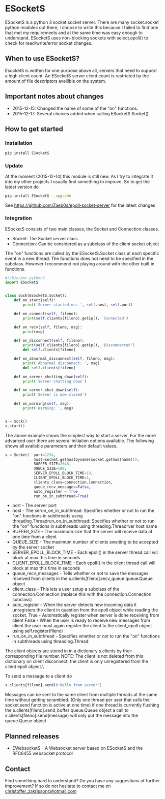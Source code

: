 # ESocketS
ESocketS is a python 3 socket.socket server. There are many socket.socket python modules out there, I choose to write this because I failed to find one that met my requirements and at the same time was easy enough to understand. ESocketS uses non-blocking sockets with select.epoll() to check for read/write/error socket changes.

## When to use ESocketS?
EsocketS is written for one purpose above all, servers that need to support a high client count. An ESocketS server client count is restricted by the amount of file descriptors availible on the system.

## Important notes about changes
* 2015-12-15: Changed the name of some of the "on" functions.
* 2015-12-17: Several choices added when calling ESocketS.Socket()

## How to get started
### Installation
```sh
pip install ESocketS
```
### Update
At the moment (2015-12-14) this module is still new. As I try to integrate it into my other projects I usually find something to improve. So to get the latest version do
```sh
pip install ESocketS --upgrade
```
See <https://github.com/Zaeb0s/epoll-socket-server> for the latest changes
### Integration
ESocketS consists of two main classes, the Socket and Connection classes.
- Socket: The Socket server class
- Connection: Can be considered as a subclass of the client socket object

The "on" functions are called by the ESocketS.Socket class at each specific event in a new thread. The functions does not need to be specified in the subclass. However I recommend not playing around with the other built in functions.
```python
#!/bin/env python3
import ESocketS


class Sock(ESocketS.Socket):
    def on_start(self):
        print('Server started on: ', self.host, self.port)

    def on_connect(self, fileno):
        print(self.clients[fileno].getip(), 'Connected')

    def on_recv(self, fileno, msg):
        print(msg)

    def on_disconnect(self, fileno):
        print(self.clients[fileno].getip(), 'Disconnected')
        del self.clients[fileno]

    def on_abnormal_disconnect(self, fileno, msg):
        print('Abnormal disconnect: ', msg)
        del self.clients[fileno]

    def on_server_shutting_down(self):
        print('Server shutting down')

    def on_server_shut_down(self):
        print('Server is now closed')

    def on_warning(self, msg):
        print('Warning: ', msg)


s = Sock()
s.start()

```

The above example shows the simplest way to start a server. For the more advanced user there are several initiation options available. The following shows all available parameters and their default values.
```python
s = Socket(  port=1234,
             host=socket.gethostbyname(socket.gethostname()),
             BUFFER_SIZE=2048,
             QUEUE_SIZE=100,
             SERVER_EPOLL_BLOCK_TIME=10,
             CLIENT_EPOLL_BLOCK_TIME=1,
             clients_class=connection.Connection,
             queue_recv_messages=False,
             auto_register = True
             run_on_in_subthread=True)
```
* port - The server port
* host - The serun_on_in_subthread: Specifies whether or not to run the "on" functions in subthreads using
        threading.Threadrun_on_in_subthread: Specifies whether or not to run the "on" functions in subthreads using
        threading.Threadrver host name
* BUFFER_SIZE - The maximum size that the server will receive data at one time from a client
* QUEUE_SIZE - The maximum number of clients awaiting to be accepted by the server socket
* SERVER_EPOLL_BLOCK_TIME - Each epoll() in the server thread call will block at max this time in seconds
* CLIENT_EPOLL_BLOCK_TIME - Each epoll() in the client thread call will block at max this time in seconds
* queue_recv_messages - Tells whether or not to save the messages received from clients in the s.clients[fileno].recv_queue queue.Queue object
* client_class - This lets a user setup a subclass of the connection.Connection (replace this with the connection.Connection subclass)
* auto_register - When the server detects new incoming data it unregisters the client in question from the epoll object while reading the socket. True - Automatically register when server is done receiving from client False - When the user is ready to receive new messages from client the user must again register the client to the client_epoll object using self.register(fileno)
* run_on_in_subthread - Specifies whether or not to run the "on" functions in subthreads using threading.Thread

The client objects are stored in in a dictionary s.clients by their corresponding file number. NOTE: The client is not deleted from this dictionary on client disconnect, the client is only unregistered from the client epoll object.\

To send a message to a client do
```python
s.clients[fileno].send(b'Hello from server')
```
Messages can be sent to the same client from multiple threads at the same time without getting scrambled. (Only one thread per user that calls the socket.send function is active at one time) if one thread is currently flushing the s.clients[fileno].send_buffer queue.Queue object a call to s.clients[fileno].send(message) will only put the message into the queue.Queue object

## Planned releases
- EWebsocketS - A Websocket server based on ESocketS and the RFC6455 websocket protocol

## Contact
Find something hard to understand? Do you have any suggestions of further improvement? If so do not hesitate to contact me on christoffer_zakrisson@hotmail.com
